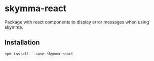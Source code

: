 # skymma-react

Package with react components to display error messages when using skymma.
 
## Installation
`npm install --save skymma-react`
